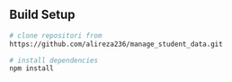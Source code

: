 ## Build Setup

``` bash
# clone repositori from
https://github.com/alireza236/manage_student_data.git

# install dependencies
npm install
```
